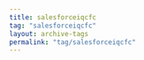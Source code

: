 ```yaml
---
title: salesforceiqcfc
tag: "salesforceiqcfc"
layout: archive-tags
permalink: "tag/salesforceiqcfc"
---
```

